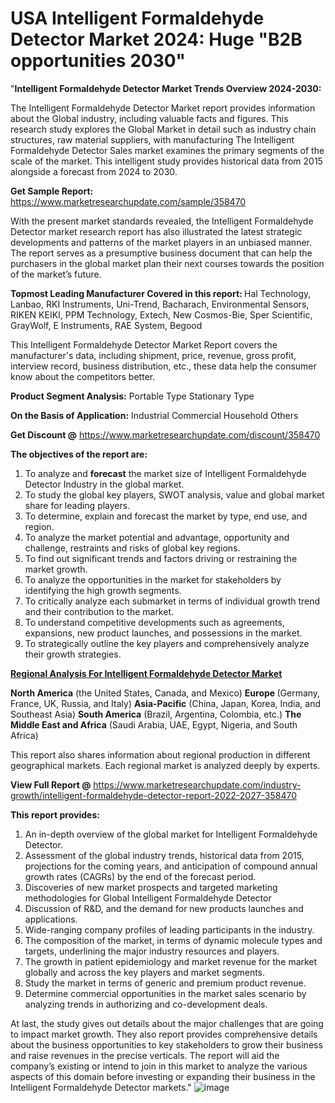# USA Intelligent Formaldehyde Detector Market 2024: Huge "B2B opportunities 2030"
"<strong>Intelligent Formaldehyde Detector Market Trends Overview 2024-2030:</strong>

The Intelligent Formaldehyde Detector Market report provides information about the Global industry, including valuable facts and figures. This research study explores the Global Market in detail such as industry chain structures, raw material suppliers, with manufacturing The Intelligent Formaldehyde Detector Sales market examines the primary segments of the scale of the market. This intelligent study provides historical data from 2015 alongside a forecast from 2024 to 2030.

<strong>Get Sample Report:</strong> <a href=https://www.marketresearchupdate.com/sample/358470>https://www.marketresearchupdate.com/sample/358470</a>

With the present market standards revealed, the Intelligent Formaldehyde Detector market research report has also illustrated the latest strategic developments and patterns of the market players in an unbiased manner. The report serves as a presumptive business document that can help the purchasers in the global market plan their next courses towards the position of the market’s future.

<strong>Topmost Leading Manufacturer Covered in this report:
</strong>Hal Technology, Lanbao, RKI Instruments, Uni-Trend, Bacharach, Environmental Sensors, RIKEN KEIKI, PPM Technology, Extech, New Cosmos-Bie, Sper Scientific, GrayWolf, E Instruments, RAE System, Begood

This Intelligent Formaldehyde Detector Market Report covers the manufacturer's data, including shipment, price, revenue, gross profit, interview record, business distribution, etc., these data help the consumer know about the competitors better.

<strong>Product Segment Analysis:</strong>
Portable Type
Stationary Type

<strong>On the Basis of Application:</strong>
Industrial
Commercial
Household
Others

<strong>Get Discount @</strong> <a href=https://www.marketresearchupdate.com/discount/358470>https://www.marketresearchupdate.com/discount/358470</a>

<strong><b>The objectives of the report are:</b></strong>

1) To analyze and <strong><strong>forecast</strong></strong> the market size of Intelligent Formaldehyde Detector Industry in the global market.
2) To study the global key players, SWOT analysis, value and global market share for leading players.
3) To determine, explain and forecast the market by type, end use, and region.
4) To analyze the market potential and advantage, opportunity and challenge, restraints and risks of global key regions.
5) To find out significant trends and factors driving or restraining the market growth.
6) To analyze the opportunities in the market for stakeholders by identifying the high growth segments.
7) To critically analyze each submarket in terms of individual growth trend and their contribution to the market.
8) To understand competitive developments such as agreements, expansions, new product launches, and possessions in the market.
9) To strategically outline the key players and comprehensively analyze their growth strategies.

<strong><u><b>Regional Analysis For Intelligent Formaldehyde Detector Market</b></u></strong>

<strong><b>North America</b></strong> (the United States, Canada, and Mexico)
<strong><b>Europe </b></strong>(Germany, France, UK, Russia, and Italy)
<strong><b>Asia-Pacific</b></strong> (China, Japan, Korea, India, and Southeast Asia)
<strong><b>South America</b></strong> (Brazil, Argentina, Colombia, etc.)
<strong><b>The Middle East and Africa</b></strong> (Saudi Arabia, UAE, Egypt, Nigeria, and South Africa)

This report also shares information about regional production in different geographical markets. Each regional market is analyzed deeply by experts.

<strong>View Full Report @</strong> <a href=https://www.marketresearchupdate.com/industry-growth/intelligent-formaldehyde-detector-report-2022-2027-358470>https://www.marketresearchupdate.com/industry-growth/intelligent-formaldehyde-detector-report-2022-2027-358470</a>

<strong>This report provides:</strong>

1) An in-depth overview of the global market for Intelligent Formaldehyde Detector.
2) Assessment of the global industry trends, historical data from 2015, projections for the coming years, and anticipation of compound annual growth rates (CAGRs) by the end of the forecast period.
3) Discoveries of new market prospects and targeted marketing methodologies for Global Intelligent Formaldehyde Detector
4) Discussion of R&amp;D, and the demand for new products launches and applications.
5) Wide-ranging company profiles of leading participants in the industry.
6) The composition of the market, in terms of dynamic molecule types and targets, underlining the major industry resources and players.
7) The growth in patient epidemiology and market revenue for the market globally and across the key players and market segments.
8) Study the market in terms of generic and premium product revenue.
9) Determine commercial opportunities in the market sales scenario by analyzing trends in authorizing and co-development deals.

At last, the study gives out details about the major challenges that are going to impact market growth. They also report provides comprehensive details about the business opportunities to key stakeholders to grow their business and raise revenues in the precise verticals. The report will aid the company’s existing or intend to join in this market to analyze the various aspects of this domain before investing or expanding their business in the Intelligent Formaldehyde Detector markets."
![image](https://github.com/johnrobertjr/Market-Research-Update/assets/154120476/2b07fa50-ec1f-4954-9129-d227c96aee45)

